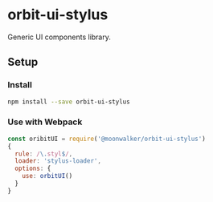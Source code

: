 # orbit-ui-stylus

Generic UI components library.

## Setup

### Install

```sh
npm install --save orbit-ui-stylus
```

### Use with Webpack

```js
const oribitUI = require('@moonwalker/orbit-ui-stylus')
{
  rule: /\.styl$/,
  loader: 'stylus-loader',
  options: {
    use: orbitUI()
  }
}
```
